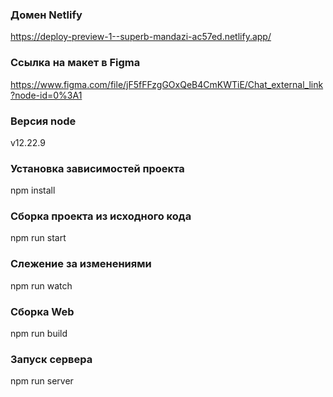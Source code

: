 ### Домен Netlify
https://deploy-preview-1--superb-mandazi-ac57ed.netlify.app/

### Ссылка на макет в Figma
https://www.figma.com/file/jF5fFFzgGOxQeB4CmKWTiE/Chat_external_link?node-id=0%3A1

### Версия node
v12.22.9
### Установка зависимостей проекта
npm install
### Сборка проекта из исходного кода
npm run start

### Слежение за изменениями
npm run watch

### Сборка Web
npm run build

### Запуск сервера
npm run server